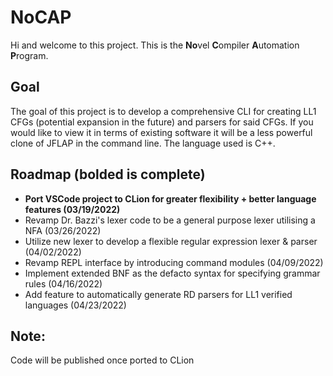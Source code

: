 # NoCAP
Hi and welcome to this project. This is the **No**vel **C**ompiler **A**utomation **P**rogram. 
## Goal
The goal of this project is to develop a comprehensive CLI for creating LL1 CFGs (potential expansion in the future) and parsers for said CFGs. If you would like to view it in terms of existing software it will be a less powerful clone of JFLAP in the command line. The language used is C++. 
## Roadmap (bolded is complete)
* **Port VSCode project to CLion for greater flexibility + better language features (03/19/2022)**
* Revamp Dr. Bazzi's lexer code to be a general purpose lexer utilising a NFA (03/26/2022)
* Utilize new lexer to develop a flexible regular expression lexer & parser (04/02/2022)
* Revamp REPL interface by introducing command modules (04/09/2022)
* Implement extended BNF as the defacto syntax for specifying grammar rules (04/16/2022)
* Add feature to automatically generate RD parsers for LL1 verified languages (04/23/2022)

## Note:
Code will be published once ported to CLion
